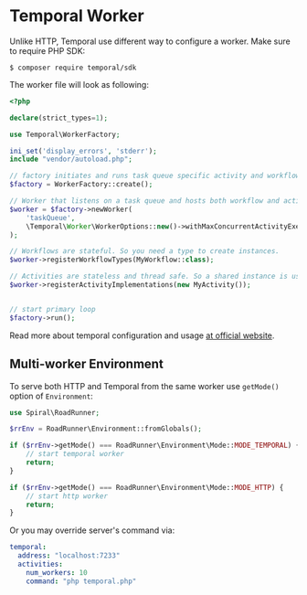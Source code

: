 # Temporal Worker
Unlike HTTP, Temporal use different way to configure a worker. Make sure to require PHP SDK:

```
$ composer require temporal/sdk
```

The worker file will look as following:

```php
<?php

declare(strict_types=1);

use Temporal\WorkerFactory;

ini_set('display_errors', 'stderr');
include "vendor/autoload.php";

// factory initiates and runs task queue specific activity and workflow workers
$factory = WorkerFactory::create();

// Worker that listens on a task queue and hosts both workflow and activity implementations.
$worker = $factory->newWorker(
    'taskQueue',
    \Temporal\Worker\WorkerOptions::new()->withMaxConcurrentActivityExecutionSize(10)
);

// Workflows are stateful. So you need a type to create instances.
$worker->registerWorkflowTypes(MyWorkflow::class);

// Activities are stateless and thread safe. So a shared instance is used.
$worker->registerActivityImplementations(new MyActivity());


// start primary loop
$factory->run();
```

Read more about temporal configuration and usage [at official website](https://docs.temporal.io/docs/php-sdk-overview). 

## Multi-worker Environment
To serve both HTTP and Temporal from the same worker use `getMode()` option of `Environment`:

```php
use Spiral\RoadRunner;

$rrEnv = RoadRunner\Environment::fromGlobals();

if ($rrEnv->getMode() === RoadRunner\Environment\Mode::MODE_TEMPORAL) {
    // start temporal worker
    return;
}

if ($rrEnv->getMode() === RoadRunner\Environment\Mode::MODE_HTTP) {
    // start http worker
    return;
}
```

Or you may override server's command via: 
```yaml
temporal:
  address: "localhost:7233"
  activities:
    num_workers: 10
    command: "php temporal.php"
```